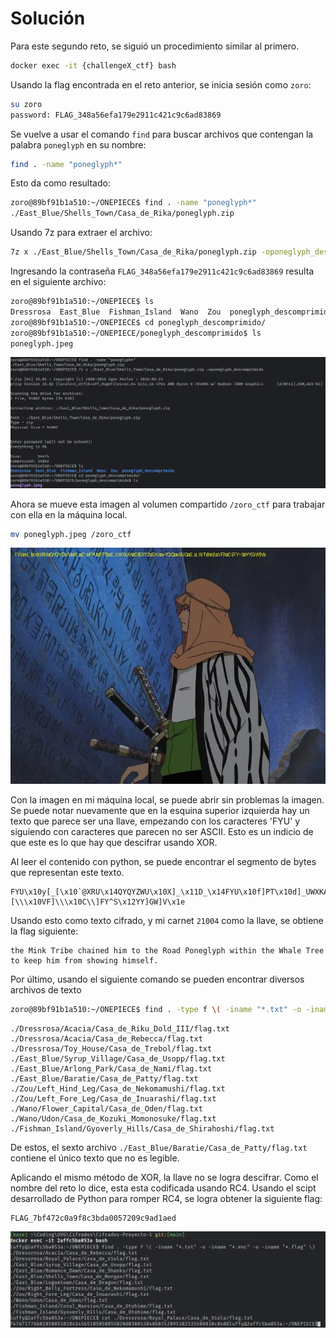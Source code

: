 # Solución

Para este segundo reto, se siguió un procedimiento similar al primero.

```bash
docker exec -it {challengeX_ctf} bash
```

Usando la flag encontrada en el reto anterior, se inicia sesión como `zoro`:

```bash
su zoro
password: FLAG_348a56efa179e2911c421c9c6ad83869
```

Se vuelve a usar el comando `find` para buscar archivos que contengan la palabra `poneglyph` en su nombre:

```bash
find . -name "poneglyph*"
```

Esto da como resultado:

```bash
zoro@89bf91b1a510:~/ONEPIECE$ find . -name "poneglyph*"
./East_Blue/Shells_Town/Casa_de_Rika/poneglyph.zip
```

Usando 7z para extraer el archivo:
```bash
7z x ./East_Blue/Shells_Town/Casa_de_Rika/poneglyph.zip -oponeglyph_descomprimido
```

Ingresando la contraseña `FLAG_348a56efa179e2911c421c9c6ad83869` resulta en el siguiente archivo:

```bash
zoro@89bf91b1a510:~/ONEPIECE$ ls
Dressrosa  East_Blue  Fishman_Island  Wano  Zou  poneglyph_descomprimido
zoro@89bf91b1a510:~/ONEPIECE$ cd poneglyph_descomprimido/
zoro@89bf91b1a510:~/ONEPIECE/poneglyph_descomprimido$ ls
poneglyph.jpeg
```

![Screenshot](https://github.com/markalbrand56/Cifrados-Proyecto-1/blob/main/media/zoro_1.png)

Ahora se mueve esta imagen al volumen compartido `/zoro_ctf` para trabajar con ella en la máquina local.

```bash
mv poneglyph.jpeg /zoro_ctf
```

![poneglyph.jpeg](https://github.com/markalbrand56/Cifrados-Proyecto-1/blob/main/challenges_volumes/zoro_ctf/poneglyph.jpeg)

Con la imagen en mi máquina local, se puede abrir sin problemas la imagen. Se puede notar nuevamente que en la esquina superior
izquierda hay un texto que parece ser una llave, empezando con los caracteres 'FYU' y siguiendo con caracteres que parecen 
no ser ASCII. Esto es un indicio de que este es lo que hay que descifrar usando XOR. 

Al leer el contenido con python, se puede encontrar el segmento de bytes que representan este texto.

```text
FYU\x10y[_[\x10`@XRU\x14QYQYZWU\x10X]_\x11D_\x14FYU\x10f]PT\x10d]_UWXKAX\x10C[EXYZ\x12EXU\x14eYQ\\Q\x12eBUQ\x12E_\x10_WT@\x10\\[\\\x10VF]\\\x10C\\]FY^S\x12YY]GW]V\x1e
```

Usando esto como texto cifrado, y mi carnet `21004` como la llave, se obtiene la flag siguiente:

```text
the Mink Tribe chained him to the Road Poneglyph within the Whale Tree to keep him from showing himself.
```

Por último, usando el siguiente comando se pueden encontrar diversos archivos de texto

```bash
zoro@89bf91b1a510:~/ONEPIECE$ find . -type f \( -iname "*.txt" -o -iname "*.enc" -o -iname "*.flag" \)
```

```text
./Dressrosa/Acacia/Casa_de_Riku_Dold_III/flag.txt
./Dressrosa/Acacia/Casa_de_Rebecca/flag.txt
./Dressrosa/Toy_House/Casa_de_Trebol/flag.txt
./East_Blue/Syrup_Village/Casa_de_Usopp/flag.txt
./East_Blue/Arlong_Park/Casa_de_Nami/flag.txt
./East_Blue/Baratie/Casa_de_Patty/flag.txt
./Zou/Left_Hind_Leg/Casa_de_Nekomamushi/flag.txt
./Zou/Left_Fore_Leg/Casa_de_Inuarashi/flag.txt
./Wano/Flower_Capital/Casa_de_Oden/flag.txt
./Wano/Udon/Casa_de_Kozuki_Momonosuke/flag.txt
./Fishman_Island/Gyoverly_Hills/Casa_de_Shirahoshi/flag.txt
```

De estos, el sexto archivo `./East_Blue/Baratie/Casa_de_Patty/flag.txt` contiene el único texto que no es legible.

Aplicando el mismo método de XOR, la llave no se logra descifrar. Como el nombre del reto lo dice, esta esta codificada
usando RC4. Usando el scipt desarrollado de Python para romper RC4, se logra obtener la siguiente flag:

```text
FLAG_7bf472c0a9f8c3bda0057209c9ad1aed
```

![Screenshot](https://github.com/markalbrand56/Cifrados-Proyecto-1/blob/main/media/luffy_2.png)
